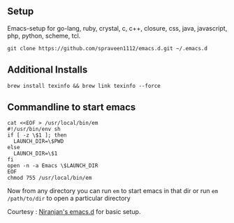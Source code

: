 ## Setup

Emacs-setup for go-lang, ruby, crystal, c, c++, closure, css, java, javascript, php, python, scheme, tcl.

`git clone https://github.com/spraveen1112/emacs.d.git ~/.emacs.d`

## Additional Installs

`brew install texinfo && brew link texinfo --force`

## Commandline to start emacs

```
cat <<EOF > /usr/local/bin/em
#!/usr/bin/env sh
if [ -z \$1 ]; then
  LAUNCH_DIR=\$PWD
else
  LAUNCH_DIR=\$1
fi
open -n -a Emacs \$LAUNCH_DIR
EOF
chmod 755 /usr/local/bin/em
```

Now from any directory you can run `em` to start emacs in that dir or run `em /path/to/dir` to open a particular directory

Courtesy : [Niranjan's emacs.d](https://github.com/achamian) for basic setup.
